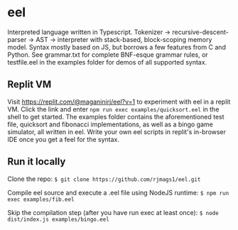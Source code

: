 # eel
Interpreted language written in Typescript. Tokenizer -> recursive-descent-parser -> AST -> interpreter with stack-based, block-scoping memory model. Syntax mostly based on JS, but borrows a few features from C and Python. See grammar.txt for complete BNF-esque grammar rules, or testfile.eel in the examples folder for demos of all supported syntax. 


## Replit VM
Visit https://replit.com/@maganinirj/eel?v=1 to experiment with eel in a replit VM. Click the link and enter `npm run exec examples/quicksort.eel` in the shell to get started. The examples folder contains the aforementioned test file, quicksort and fibonacci implementations, as well as a bingo game simulator, all written in eel. Write your own eel scripts in replit's in-browser IDE once you get a feel for the syntax.


## Run it locally
Clone the repo:
```$ git clone https://github.com/rjmags1/eel.git```

Compile eel source and execute a .eel file using NodeJS runtime:
```$ npm run exec examples/fib.eel```

Skip the compilation step (after you have run exec at least once):
```$ node dist/index.js examples/bingo.eel```
